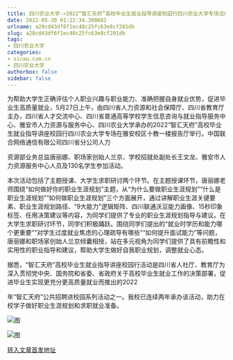 ```yaml
---
title: 四川农业大学->2022“智汇天府”高校毕业生就业指导讲座校园行四川农业大学专场活动举行 | sicau.com.cn
date: 2022-05-30 01:22:34.308682
urlname: a28cd43df6f1ec48c25fc63e8cf201db
slug: a28cd43df6f1ec48c25fc63e8cf201db
tags: 
- 四川农业大学
categories:
- sicau.com.cn
- 四川农业大学
authorbox: false
sidebar: false
---
```

为帮助大学生正确评估个人职业兴趣与职业能力、准确把握自身就业优势，促进毕业生高质量就业，5月27日上午，由四川省人力资源和社会保障厅、四川省教育厅主办，四川省人才交流中心、四川省普通高等学校学生信息咨询与就业指导服务中心、雅安市人力资源与服务中心、四川农业大学承办的2022“智汇天府”高校毕业生就业指导讲座校园行四川农业大学专场在雅安校区十教一楼报告厅举行。中国联合网络通信有限公司四川省分公司人力
<!--more-->
资源部业务总监唐丽娜、职场家创始人兰京、学校招就处副处长王文龙、雅安市人力资源服务中心人员及130名学生参加活动。

本次活动包括了主题授课、大学生求职研讨两个环节。在主题授课环节，唐丽娜老师围绕“如何做好你的职业生涯规划”主题，从“为什么要做职业生涯规划”“什么是职业生涯规划”“如何做职业生涯规划”三个方面展开，通过讲解职业生涯关键要素、职业生涯规划路径、“9大能力”逻辑矩阵、四川联通沃豆能力画像、15秒印象标签、任用决策建议等内容，为同学们提供了专业的职业生涯规划指导与建议。在大学生求职研讨环节，同学们积极踊跃。围绕同学们提出的“就业时学历和能力哪个更重要”“对学生过度就业焦虑的心理疏导有哪些”“如何提升面试能力”等问题，唐丽娜和职场家创始人兰京倾囊相授，站在多元视角为同学们提供了具有前瞻性和实用性的职业指导和建议，帮助大学生做好自我职业规划，调整就业心态。

据悉，“智汇天府”高校毕业生就业指导讲座校园行活动是四川省人社厅、教育厅为深入贯彻党中央、国务院和省委、省政府关于高校毕业生就业工作的决策部署，促进毕业生实现更充分更高质量就业而推出的2022

年“智汇天府”公共招聘进校园系列活动之一。我校已连续两年承办该活动，助力在校学子做好职业生涯规划和求职就业准备。

![图](https://news.sicau.edu.cn/__local/5/6C/A6/7C4A18C275E7474DD77D03FF568_4013E92C_1C3477.png)

![图](https://news.sicau.edu.cn/__local/A/05/FE/9812CB1381C7C0561E9DA19FED3_7E75A641_1C3477.png)

[转入文章首发地址](https://news.sicau.edu.cn/info/1078/68012.htm)